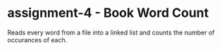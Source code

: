 # assignment-4 - Book Word Count
Reads every word from a file into a linked list and counts the number of occurances of each. 
